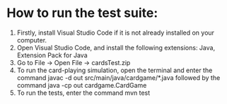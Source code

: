 # How to run the test suite:
1. Firstly, install Visual Studio Code if it is not already installed on your computer.
2. Open Visual Studio Code, and install the following extensions: Java, Extension Pack for Java
3. Go to File -> Open File -> cardsTest.zip
4. To run the card-playing simulation, open the terminal and enter the command javac -d out src/main/java/cardgame/*.java followed by the command java -cp out cardgame.CardGame
5. To run the tests, enter the command mvn test
